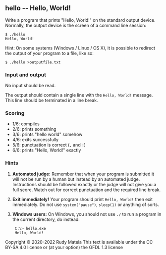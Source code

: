 hello -- Hello, World!
----------------------

Write a program that prints "Hello, World!" on the standard output device.
Normally, the output device is the screen of a command line session:

	$ ./hello
	Hello, World!

Hint: On some systems (Windows / Linux / OS X), it is possible to redirect the
output of your program to a file, like so:

	$ ./hello >outputfile.txt


### Input and output

No input should be read.

The output should contain a single line with the `Hello, World!` message.
This line should be terminated in a line break.


### Scoring

* 1/6: compiles
* 2/6: prints something
* 3/6: prints "hello world" somehow
* 4/6: exits successfully
* 5/6: punctuation is correct (`,` and `!`)
* 6/6: prints "Hello, World!" exactly


### Hints

1. __Automated judge:__
	Remember that when your program is submitted
	it will not be run by a human
	but instead by an automated judge.
	Instructions should be followed exactly
	or the judge will not give you a full score.
	Watch out for correct punctuation and the required line break.

1. __Exit immediately!__
	Your program should print `Hello, World!` then exit immediately.
	Do not use `system("pause")`, `sleep(1)` or anything of sorts.

1. __Windows users:__
	On Windows, you should not use `./` to run a program in the current directory,
	do instead:

		C:\> hello.exe
		Hello, World!


Copyright © 2020-2022  Rudy Matela
This text is available under the CC BY-SA 4.0 license
or (at your option) the GFDL 1.3 license

